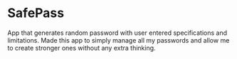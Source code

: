 # SafePass
App that generates random password with user entered specifications and limitations. Made this app to simply manage all my passwords and allow me to create stronger ones without any extra thinking.

